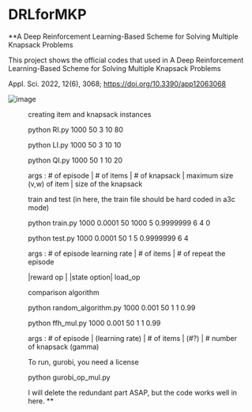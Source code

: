 # DRLforMKP
**A Deep Reinforcement Learning-Based Scheme for Solving Multiple Knapsack Problems

This project shows the official codes that used in A Deep Reinforcement Learning-Based Scheme for Solving Multiple Knapsack Problems

Appl. Sci. 2022, 12(6), 3068; https://doi.org/10.3390/app12063068



![image](https://user-images.githubusercontent.com/69515626/199708217-af268d7a-d9eb-4502-979b-0aa87880aca7.png)
<Figure in the paper>

creating item and knapsack instances


python RI.py 1000 50 3 10 80

python LI.py 1000 50 3 10 10

python QI.py 1000 50 1 10 20

args : # of episode | # of items | # of knapsack 
| maximum size (v,w) of item | size of the knapsack

train and test  (in here, the train file should be hard coded in a3c mode)

python train.py 1000 0.0001 50 1000 5 0.9999999 6 4 0

python test.py 1000 0.0001 50 1 5 0.9999999 6 4

args : # of episode learning rate  | # of items | # of repeat the episode 

|reward op | |state option|  load_op 
                                                                      
comparison algorithm

python random_algorithm.py 1000 0.001 50 1 1 0.99

python ffh_mul.py 1000 0.001 50 1 1 0.99

args : # of episode  |  (learning rate)  |  # of items  |  (#?)  |  # number of knapsack (gamma)

To run, gurobi, you need a license

python gurobi_op_mul.py


I will delete the redundant part ASAP, but the code works well in here.
**
